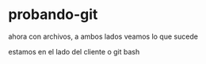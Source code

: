 # probando-git
ahora con archivos, a ambos lados
veamos lo que sucede

estamos en el lado del cliente o git bash
